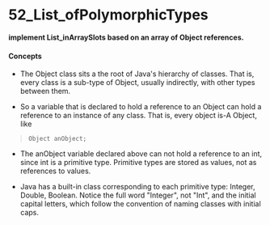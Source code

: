 # 52_List_ofPolymorphicTypes

**implement List_inArraySlots based on an array of Object references.**

#### Concepts
* The Object class sits a the root of Java's hierarchy of classes. That is, every class is a sub-type of Object, usually indirectly, with other types between them.

* So a variable that is declared to hold a reference to an Object can hold a reference to an instance of any class. That is, every object is-A Object, like 
>     Object anObject;

* The anObject variable declared above can not hold a reference to an int, since int is a primitive type. Primitive types are stored as values, not as references to values.

* Java has a built-in class corresponding to each primitive type: Integer, Double, Boolean. Notice the full word "Integer", not "Int", and the initial capital letters, which follow the convention of naming classes with initial caps.
